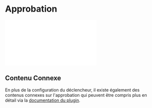 # Approbation

<PluginInfo commercial="true" name="workflow-approval" link="/handbook/workflow-approval"></PluginInfo>

<embed src="../../workflow-approval/trigger.md#L3-L999"></embed>

## Contenu Connexe

En plus de la configuration du déclencheur, il existe également des contenus connexes sur l'approbation qui peuvent être compris plus en détail via la [documentation du plugin](../../workflow-approval/index.md).
